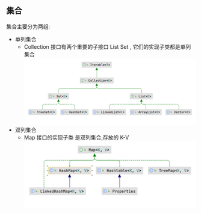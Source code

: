 ## 集合

集合主要分为两组:

* 单列集合
    * Collection 接口有两个重要的子接口 List Set , 它们的实现子类都是单列集合
      ![Collection.png](images/Collection.png)
* 双列集合
    * Map 接口的实现子类 是双列集合,存放的 K-V
      ![HashMap.png](images/HashMap.png)